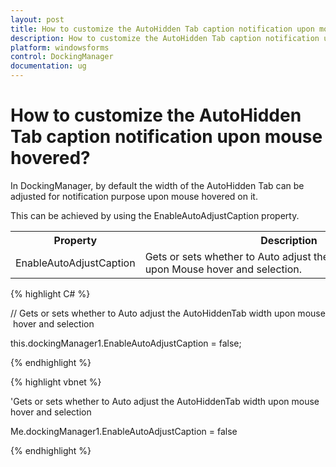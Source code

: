 ```yaml
---
layout: post
title: How to customize the AutoHidden Tab caption notification upon mouse hovered | Windows Forms | Syncfusion
description: How to customize the AutoHidden Tab caption notification upon mouse hovered
platform: windowsforms
control: DockingManager
documentation: ug
---
```



# How to customize the AutoHidden Tab caption notification upon mouse hovered?

In DockingManager, by default the width of the AutoHidden Tab can be adjusted for notification purpose upon mouse hovered on it. 

This can be achieved by using the EnableAutoAdjustCaption property.



<table>
<tr>
<th>
Property</th><th>
Description</th></tr>
<tr>
<td>
EnableAutoAdjustCaption</td><td>
Gets or sets whether to Auto adjust the AutoHiddenTab width upon Mouse hover and selection.</td></tr>
</table>



{% highlight C# %}



// Gets or sets whether to Auto adjust the AutoHiddenTab width upon mouse hover and selection


this.dockingManager1.EnableAutoAdjustCaption = false;

{% endhighlight %}



{% highlight vbnet %}




'Gets or sets whether to Auto adjust the AutoHiddenTab width upon mouse hover and selection


Me.dockingManager1.EnableAutoAdjustCaption = false

{% endhighlight %}

